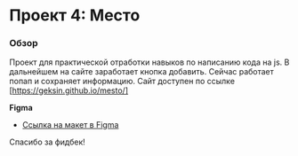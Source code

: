 # Проект 4: Место

### Обзор

Проект для практической отработки навыков по написанию кода на js. В дальнейшем на сайте заработает кнопка добавить. Сейчас работает попап и сохраняет информацию. 
Сайт доступен по ссылке [https://geksin.github.io/mesto/]

**Figma**

* [Ссылка на макет в Figma](https://www.figma.com/file/StZjf8HnoeLdiXS7dYrLAh/JavaScript.-Sprint-4)

Спасибо за фидбек! 